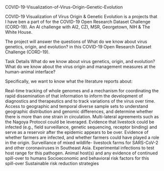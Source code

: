 COVID-19-Visualization-of-Virus-Origin-Genetic-Evolution

COVID-19 Visualization of Virus Origin &amp; Genetic Evolution is a projects that I have ben a part of for the COVID-19 Open Research Dataset Challenge (CORD-19). An AI challenge with AI2, CZI, MSR, Georgetown, NIH & The White House.

The project will answer the questions of What do we know about virus genetics, origin, and evolution? in this COVID-19 Open Research Dataset Challenge (CORD-19).


Task Details
What do we know about virus genetics, origin, and evolution? What do we know about the virus origin and management measures at the human-animal interface?

Specifically, we want to know what the literature reports about:

Real-time tracking of whole genomes and a mechanism for coordinating the rapid dissemination of that information to inform the development of diagnostics and therapeutics and to track variations of the virus over time.
Access to geographic and temporal diverse sample sets to understand geographic distribution and genomic differences, and determine whether there is more than one strain in circulation. Multi-lateral agreements such as the Nagoya Protocol could be leveraged.
Evidence that livestock could be infected (e.g., field surveillance, genetic sequencing, receptor binding) and serve as a reservoir after the epidemic appears to be over.
Evidence of whether farmers are infected, and whether farmers could have played a role in the origin.
Surveillance of mixed wildlife- livestock farms for SARS-CoV-2 and other coronaviruses in Southeast Asia.
Experimental infections to test host range for this pathogen.
Animal host(s) and any evidence of continued spill-over to humans
Socioeconomic and behavioral risk factors for this spill-over
Sustainable risk reduction strategies
